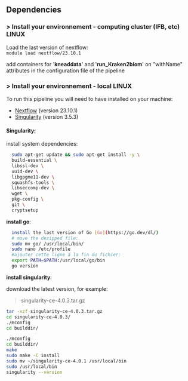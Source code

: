 ## Dependencies 

### > Install your environnement - computing cluster (IFB, etc) LINUX

Load the last version of nextflow:  
```module load nextflow/23.10.1```

add containers for '**kneaddata**' and '**run_Kraken2biom**' on "withName" attributes in the configuration file of the pipeline

### > Install your environnement - local LINUX

To run this pipeline you will need to have installed on your machine:
* [Nextflow](https://www.nextflow.io/) (version 23.10.1)
* [Singularity](https://docs.sylabs.io/guides/3.5/user-guide/index.html) (version 3.5.3)

#### Singularity:

install system dependencies:
```bash
  sudo apt-get update && sudo apt-get install -y \
  build-essential \
  libssl-dev \
  uuid-dev \
  libgpgme11-dev \
  squashfs-tools \
  libseccomp-dev \
  wget \
  pkg-config \
  git \
  cryptsetup
```

**install go**:
```bash
  install the last version of Go [Go](https://go.dev/dl/)
  # move the dezipped file:
  sudo mv go/ /usr/local/bin/
  sudo nano /etc/profile
  #ajouter cette ligne à la fin du fichier:
  export PATH=$PATH:/usr/local/go/bin
  go version
```

**install singularity**:

download the latest version, for example:
> singularity-ce-4.0.3.tar.gz

```bash
tar -xzf singularity-ce-4.0.3.tar.gz 
cd singularity-ce-4.0.3/
./mconfig
cd builddir/
```

```bash
./mconfig 
cd builddir/
make
sudo make -C install
sudo mv ~/singularity-ce-4.0.1 /usr/local/bin
sudo /usr/local/bin
singularity --version
```
